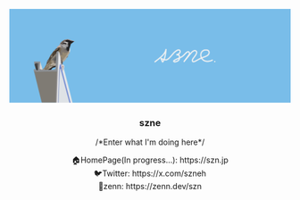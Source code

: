 <p align="center">
    <img src="https://raw.githubusercontent.com/szne/szne/main/header_with_icon.png" width="1000">
</p>
<h3 align="center">
    <a>szne</a>
</h3>
<p align="center">
    /*Enter what I'm doing here*/
</p>
<p align="center">
    🏠HomePage(In progress...): https://szn.jp</br>
    🐦Twitter: https://x.com/szneh</br>
    🔗zenn: https://zenn.dev/szn
</p>
